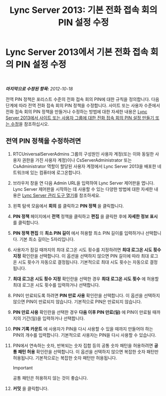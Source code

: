 ﻿---
title: 'Lync Server 2013: 기본 전화 접속 회의 PIN 설정 수정'
TOCTitle: 기본 전화 접속 회의 PIN 설정 수정
ms:assetid: 2d110e94-ad29-4755-b17f-d8c2da9b78a4
ms:mtpsurl: https://technet.microsoft.com/ko-kr/library/Gg425780(v=OCS.15)
ms:contentKeyID: 49303163
ms.date: 08/10/2015
mtps_version: v=OCS.15
ms.translationtype: HT
---

# Lync Server 2013에서 기본 전화 접속 회의 PIN 설정 수정

 

_**마지막으로 수정된 항목:** 2012-10-18_

전역 PIN 정책은 포리스트 수준의 전화 접속 회의 PIN에 대한 규칙을 정의합니다. 다음 단계에 따라 전역 전화 접속 회의 PIN 정책을 수정합니다. 사이트 또는 사용자 수준에서 전화 접속 회의 PIN 정책을 만들거나 수정하는 방법에 대한 자세한 내용은 [Lync Server 2013에서 사이트 또는 사용자 그룹에 대한 전화 접속 회의 PIN 설정 만들기 또는 수정](lync-server-2013-create-or-modify-dial-in-conferencing-pin-settings-for-a-site-or-group-of-users.md)을 참조하십시오.

## 전역 PIN 정책을 수정하려면

1.  RTCUniversalServerAdmins 그룹의 구성원인 사용자 계정(또는 이와 동일한 사용자 권한을 가진 사용자 계정)이나 CsServerAdministrator 또는 CsAdministrator 역할이 할당된 사용자 계정에서 Lync Server 2013을 배포한 네트워크에 있는 컴퓨터에 로그온합니다.

2.  브라우저 창을 연 다음 Admin URL을 입력하여 Lync Server 제어판을 엽니다. Lync Server 제어판을 시작하는 데 사용할 수 있는 다양한 방법에 대한 자세한 내용은 [Lync Server 관리 도구 열기](lync-server-2013-open-lync-server-administrative-tools.md)를 참조하세요.

3.  왼쪽 탐색 모음에서 **회의** 를 클릭하고 **PIN 정책** 을 클릭합니다.

4.  **PIN 정책** 페이지에서 **전역** 정책을 클릭하고 **편집** 을 클릭한 후에 **자세한 정보 표시** 를 클릭합니다.

5.  **PIN 정책 편집** 의 **최소 PIN 길이** 에서 허용할 최소 PIN 길이를 입력하거나 선택합니다. 기본 최소 길이는 5자리입니다.

6.  사용자가 잠길 때까지의 최대 로그온 시도 횟수를 지정하려면 **최대 로그온 시도 횟수 지정** 확인란을 선택합니다. 이 옵션을 선택하지 않으면 PIN 길이에 따라 최대 로그온 시도 횟수가 자동으로 결정됩니다. 기본적으로 최대 시도 횟수는 자동으로 결정됩니다.

7.  **최대 로그온 시도 횟수 지정** 확인란을 선택한 경우 **최대 로그온 시도 횟수** 에 허용할 최대 로그온 시도 횟수를 입력하거나 선택합니다.

8.  PIN이 만료되도록 하려면 **PIN 만료 사용** 확인란을 선택합니다. 이 옵션을 선택하지 않으면 PIN이 만료되지 않습니다. 기본적으로 PIN은 만료되지 않습니다.

9.  **PIN 만료 사용** 확인란을 선택한 경우 **다음 이후 PIN 만료(일)** 에 PIN이 만료될 때까지의 기간(일)을 입력하거나 선택합니다.

10. **PIN 기록 카운트** 에 사용자가 PIN을 다시 사용할 수 있을 때까지 만들어야 하는 PIN의 개수를 입력합니다. 기본적으로 사용자는 PIN을 다시 사용할 수 있습니다.

11. PIN에서 연속하는 숫자, 반복되는 숫자 집합 등의 공통 숫자 패턴을 허용하려면 **공통 패턴 허용** 확인란을 선택합니다. 이 옵션을 선택하지 않으면 복잡한 숫자 패턴만 허용됩니다. 기본적으로는 복잡한 숫자 패턴만 허용됩니다.
    

    > [!IMPORTANT]
    > 공통 패턴은 허용하지 않는 것이 좋습니다.



12. **커밋** 을 클릭합니다.

